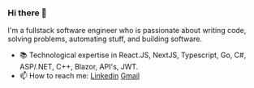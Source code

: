 ### Hi there 👋

I'm a fullstack software engineer who is passionate about writing code, solving problems, automating stuff, and building software.

- 📚 Technological expertise in React.JS, NextJS, Typescript, Go, C#, ASP/.NET, C++, Blazor, API's, JWT.
- 📫 How to reach me: [Linkedin](https://www.linkedin.com/in/justinpaulosolo) [Gmail](mailto:justinpaulosolo@gmail.com)
<br>
